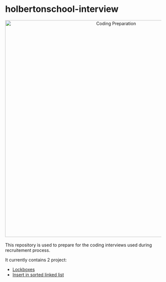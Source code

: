 # holbertonschool-interview
<div align="center"><img width="700" src="https://media.geeksforgeeks.org/wp-content/cdn-uploads/20210531212642/Best-Tips-and-Strategies-to-Prepare-for-a-Coding-Interview.png" alt="Coding Preparation" /></div>
<br/>
This repository is used to prepare for the coding interviews used during recruitement process.

It currently contains 2 project:
- [Lockboxes](./lockboxes/)
- [Insert in sorted linked list](./insert_in_sorted_linked_list/)
